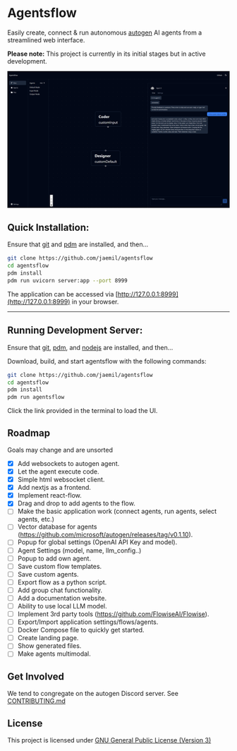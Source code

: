 # Agentsflow

Easily create, connect & run autonomous [autogen](https://github.com/microsoft/autogen) AI agents from a streamlined web interface.

**Please note:** This project is currently in its initial stages but in active development.

![AgentFlow Design](docs/images/design.png)

## Quick Installation:

Ensure that [git](https://cli.github.com) and [pdm](https://pdm.fming.dev/latest/#installation) are installed, and then...

```bash
git clone https://github.com/jaemil/agentsflow
cd agentsflow
pdm install
pdm run uvicorn server:app --port 8999
```

The application can be accessed via [http://127.0.0.1:8999](http://127.0.0.1:8999) in your browser.

---

## Running Development Server:

Ensure that [git](https://cli.github.com), [pdm](https://pdm.fming.dev/latest/#installation), and [nodejs](https://nodejs.org/de/download) are installed, and then...

Download, build, and start agentsflow with the following commands:

```bash
git clone https://github.com/jaemil/agentsflow
cd agentsflow
pdm install
pdm run agentsflow
```

Click the link provided in the terminal to load the UI.

## Roadmap

Goals may change and are unsorted

- [x] Add websockets to autogen agent.
- [x] Let the agent execute code.
- [x] Simple html websocket client.
- [x] Add nextjs as a frontend.
- [x] Implement react-flow.
- [x] Drag and drop to add agents to the flow.
- [ ] Make the basic application work (connect agents, run agents, select agents, etc.)
- [ ] Vector database for agents (https://github.com/microsoft/autogen/releases/tag/v0.1.10).
- [ ] Popup for global settings (OpenAI API Key and model).
- [ ] Agent Settings (model, name, llm_config..)
- [ ] Popup to add own agent.
- [ ] Save custom flow templates.
- [ ] Save custom agents.
- [ ] Export flow as a python script.
- [ ] Add group chat functionality.
- [ ] Add a documentation website.
- [ ] Ability to use local LLM model.
- [ ] Implement 3rd party tools (https://github.com/FlowiseAI/Flowise).
- [ ] Export/Import application settings/flows/agents.
- [ ] Docker Compose file to quickly get started.
- [ ] Create landing page.
- [ ] Show generated files.
- [ ] Make agents multimodal.

## Get Involved

We tend to congregate on the autogen Discord server. See [CONTRIBUTING.md](CONTRIBUTING.md)

## License

This project is licensed under [GNU General Public License (Version 3)](LICENSE.md)
